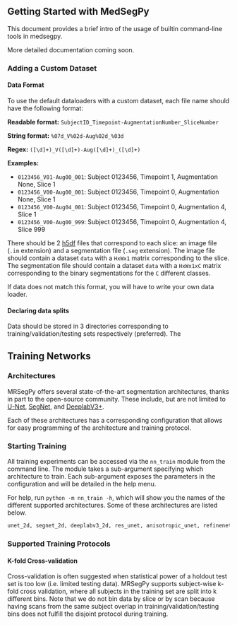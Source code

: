 ## Getting Started with MedSegPy
This document provides a brief intro of the usage of builtin command-line tools in medsegpy.

More detailed documentation coming soon.

### Adding a Custom Dataset
#### Data Format
To use the default dataloaders with a custom dataset, each file name should have the following format:

**Readable format:** `SubjectID_Timepoint-AugmentationNumber_SliceNumber`

**String format:** `%07d_V%02d-Aug%02d_%03d`

**Regex:** `([\d]+)_V([\d]+)-Aug([\d]+)_([\d]+)`

**Examples:**
- `0123456_V01-Aug00_001`: Subject 0123456, Timepoint 1, Augmentation None, Slice 1
- `0123456_V00-Aug00_001`: Subject 0123456, Timepoint 0, Augmentation None, Slice 1
- `0123456_V00-Aug04_001`: Subject 0123456, Timepoint 0, Augmentation 4, Slice 1
- `0123456_V00-Aug00_999`: Subject 0123456, Timepoint 0, Augmentation 4, Slice 999

There should be 2 [h5df](http://docs.h5py.org/en/stable/) files that correspond to each slice: an image file (`.im` extension) and a segmentation file (`.seg` extension). The image file should contain a dataset `data` with a `HxWx1` matrix corresponding to the slice.
The segmentation file should contain a dataset `data` with a `HxWx1xC` matrix corresponding
to the binary segmentations for the `C` different classes.

If data does not match this format, you will have to write your own data loader.

#### Declaring data splits
Data should be stored in 3 directories corresponding to training/validation/testing sets respectively (preferred). The 

## Training Networks
### Architectures
MRSegPy offers several state-of-the-art segmentation architectures, thanks in part to the open-source community.
These include, but are not limited to [U-Net](https://link.springer.com/chapter/10.1007/978-3-319-24574-4_28),
[SegNet](https://ieeexplore.ieee.org/abstract/document/7803544), and [DeeplabV3+](https://arxiv.org/abs/1802.02611).

Each of these architectures has a corresponding configuration that allows for easy programming of the architecture and
training protocol.

### Starting Training
All training experiments can be accessed via the `nn_train` module from the command line.
The module takes a sub-argument specifying which architecture to train.
Each sub-argument exposes the parameters in the configuration and will be detailed in the help menu.

For help, run `python -m nn_train -h`, which will show you the names of the different supported architectures.
Some of these architectures are listed below.

```bash
unet_2d, segnet_2d, deeplabv3_2d, res_unet, anisotropic_unet, refinenet, unet_3d, unet_2_5d
```

### Supported Training Protocols
#### K-fold Cross-validation
Cross-validation is often suggested when statistical power of a holdout test set is too low (i.e. limited testing data). MRSegPy supports subject-wise k-fold cross validation, where all subjects in the training set are split into k different bins. Note that we do not bin data by slice or by scan because having scans from the same subject overlap in training/validation/testing bins does not fulfill the disjoint protocol during training.
